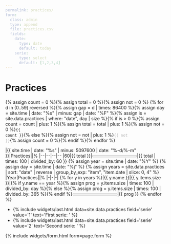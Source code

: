 ```yaml
---
permalink: practices/
form:
  class: admin
  type: append
  file: practices.csv
  fields:
    date:
      type: date
      default: today
    serie:
      type: select
      default: [1,2,3,4]
---
```

Practices
=========

{% assign count = 0 %}{% assign total = 0 %}{% assign not = 0 %}
{% for d in (0..59) reversed %}{% assign gap = d | times: 86400 %}{% assign day = site.time | date: "%s" | minus: gap | date: "%F" %}{% assign is = site.data.practices | where: "date", day | size %}{% if is > 0 %}{% assign count = count | plus: 1 %}{% assign total = total | plus: 1 %}{% assign not = 0 %}<code data-serie='{{ site.data.practices | where: "date", day | map: "serie" }}'>{{ count }}</code>{% else %}{% assign not = not | plus: 1 %}<code>{{ not }}</code>{% assign count = 0 %}{% endif %}{% endfor %}

|{{ site.time | date: "%s" | minus: 5097600 | date: "%-d/%-m" }}|Practices||%
|--|--|--|--
|60|{{ total }}|<progress max="60" value="{{ total }}"></progress>|{{ total | times: 100 | divided_by: 60 }}
{% assign year = site.time | date: "%Y" %}
{% assign day = site.time | date: "%j" %}
{% assign years = site.data.practices | sort: "date" | reverse | group_by_exp: "item", "item.date | slice: 0, 4" %}
|Year|Practices||%
|-|-|-|
{% for y in years %}|{{ y.name }}|{{ y.items.size }}|{% if y.name == year %}{% assign prog = y.items.size | times: 100 | divided_by: day %}{% else %}{% assign prog = y.items.size | times: 100 | divided_by: 365 %}{% endif %}<progress max="100" value="{{ prog }}"></progress>|{{ prog }}
{% endfor %}

- {% include widgets/last.html data=site.data.practices field='serie' value='1' text='First serie: ' %}
- {% include widgets/last.html data=site.data.practices field='serie' value='2' text='Second serie: ' %}
<style>
time>span{color:var(--fg-muted)}
[data-serie='2']{color: var(--color-red)}
[data-serie='1']{color: var(--color-green)}
code:not([data-serie]){opacity: .3}
</style>
{% include widgets/form.html form=page.form %}